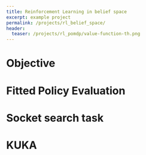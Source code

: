 ```yaml
---
title: Reinforcement Learning in belief space
excerpt: example project
permalink: /projects/rl_belief_space/
header:
  teaser: /projects/rl_pomdp/value-function-th.png
---
```



# Objective



# Fitted Policy Evaluation




# Socket search task



# KUKA
